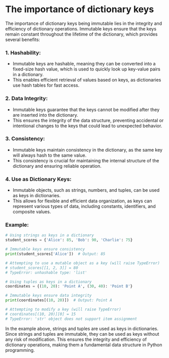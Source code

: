 # The importance of dictionary keys 
The importance of dictionary keys being immutable lies in the integrity and efficiency of dictionary operations. Immutable keys ensure that the keys remain constant throughout the lifetime of the dictionary, which provides several benefits:

### 1. Hashability:
   - Immutable keys are hashable, meaning they can be converted into a fixed-size hash value, which is used to quickly look up key-value pairs in a dictionary.
   - This enables efficient retrieval of values based on keys, as dictionaries use hash tables for fast access.

### 2. Data Integrity:
   - Immutable keys guarantee that the keys cannot be modified after they are inserted into the dictionary.
   - This ensures the integrity of the data structure, preventing accidental or intentional changes to the keys that could lead to unexpected behavior.

### 3. Consistency:
   - Immutable keys maintain consistency in the dictionary, as the same key will always hash to the same value.
   - This consistency is crucial for maintaining the internal structure of the dictionary and ensuring reliable operation.

### 4. Use as Dictionary Keys:
   - Immutable objects, such as strings, numbers, and tuples, can be used as keys in dictionaries.
   - This allows for flexible and efficient data organization, as keys can represent various types of data, including constants, identifiers, and composite values.

### Example:

```python
# Using strings as keys in a dictionary
student_scores = {'Alice': 85, 'Bob': 90, 'Charlie': 75}

# Immutable keys ensure consistency
print(student_scores['Alice'])  # Output: 85

# Attempting to use a mutable object as a key (will raise TypeError)
# student_scores[[1, 2, 3]] = 80
# TypeError: unhashable type: 'list'

# Using tuples as keys in a dictionary
coordinates = {(10, 20): 'Point A', (30, 40): 'Point B'}

# Immutable keys ensure data integrity
print(coordinates[(10, 20)])  # Output: Point A

# Attempting to modify a key (will raise TypeError)
# coordinates[(10, 20)][0] = 15
# TypeError: 'str' object does not support item assignment
```

In the example above, strings and tuples are used as keys in dictionaries. Since strings and tuples are immutable, they can be used as keys without any risk of modification. This ensures the integrity and efficiency of dictionary operations, making them a fundamental data structure in Python programming.
